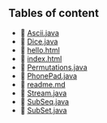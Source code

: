 ## Tables of content
- 🤣 [Ascii.java](./Ascii.java)
- 🤣 [Dice.java](./Dice.java)
- 🤣 [hello.html](./hello.html)
- 🤣 [index.html](./index.html)
- 🤣 [Permutations.java](./Permutations.java)
- 🤣 [PhonePad.java](./PhonePad.java)
- 🤣 [readme.md](./readme.md)
- 🤣 [Stream.java](./Stream.java)
- 🤣 [SubSeq.java](./SubSeq.java)
- 🤣 [SubSet.java](./SubSet.java)
